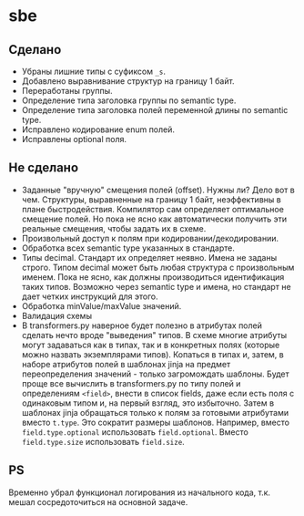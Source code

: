 # sbe

## Сделано

* Убраны лишние типы с суфиксом `_s`.
* Добавлено выравнивание структур на границу 1 байт.
* Переработаны группы.
* Определение типа заголовка группы по semantic type.
* Определение типа заголовка полей переменной длины по semantic type.
* Исправлено кодирование enum полей.
* Исправлены optional поля.

## Не сделано

* Заданные "вручную" смещения полей (offset). Нужны ли? Дело вот в чем.
Структуры, выравненные на границу 1 байт, неэффективны в плане быстродействия.
Компилятор сам определяет оптимальное смещение полей. Но пока не ясно как
автоматически получить эти реальные смещения, чтобы задать их в схеме.
* Произвольный доступ к полям при кодировании/декодировании.
* Обработка всех semantic type указанных в стандарте.
* Типы decimal. Стандарт их определяет неявно. Имена не заданы строго.
Типом decimal может быть любая структура с произвольным именем. Пока не ясно,
как должны производиться идентификация таких типов. Возможно через semantic type
и имена, но стандарт не дает четких инструкций для этого.
* Обработка minValue/maxValue значений.
* Валидация схемы
* В transformers.py наверное будет полезно в атрибутах полей сделать нечто вроде
"выведения" типов. В схеме многие атрибуты могут задаваться как в типах, так
и в конкретных полях (которые можно назвать экземплярами типов). Копаться 
в типах и, затем, в наборе атрибутов полей в шаблонах jinja на предмет
переопределения значений - только загромождать шаблоны. Будет проще все
вычислить в transformers.py по типу полей и определениям `<field>`, внести
в список fields, даже если есть поля с одинаковым типом и, на первый взгляд,
это избыточно. Затем в шаблонах jinja обращаться только к полям за готовыми
атрибутами вместо `t.type`. Это сократит размеры шаблонов. Например, вместо
`field.type.optional` использовать `field.optional`. Вместо `field.type.size`
использовать `field.size`.

## PS

Временно убрал функционал логирования из начального кода, т.к. мешал
сосредоточиться на основной задаче.
